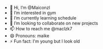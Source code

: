 - 👋 Hi, I’m @Maiconzl
- 👀 I’m interested in gym
- 🌱 I’m currently learning schedule 
- 💞️ I’m looking to collaborate on new projects 
- 📫 How to reach me @maclzk7
- 😄 Pronouns: maike
- ⚡ Fun fact: I'm young but I look old

<!---
Maiconzl/Maiconzl is a ✨ special ✨ repository because its `README.md` (this file) appears on your GitHub profile.
You can click the Preview link to take a look at your changes.
--->
